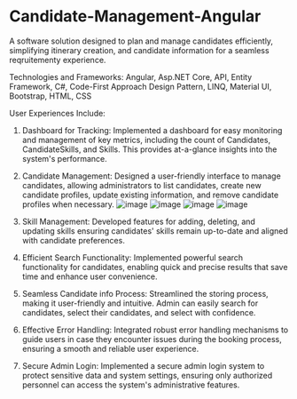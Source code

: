 # Candidate-Management-Angular
A software solution designed to plan and manage candidates efficiently, simplifying itinerary creation, and candidate information for a seamless reqruitementy experience.

Technologies and Frameworks: Angular, Asp.NET Core, API, Entity Framework, C#, Code-First Approach Design Pattern, LINQ, Material UI, Bootstrap, HTML, CSS

User Experiences Include:

1. Dashboard for Tracking: Implemented a dashboard for easy monitoring and management of key metrics, including the count of Candidates, CandidateSkills, and Skills. This provides at-a-glance insights into the system's performance.
2. Candidate Management: Designed a user-friendly interface to manage candidates, allowing administrators to list candidates, create new candidate profiles, update existing information, and remove candidate profiles when necessary.
![image](https://github.com/masumKazibd/Candidate-Management-Angular/assets/88852649/101f7537-0c6d-4be8-aa33-60a1554a5ace)
![image](https://github.com/masumKazibd/Candidate-Management-Angular/assets/88852649/5b31f9f1-d7ff-40c1-9cf1-84058502904a)
![image](https://github.com/masumKazibd/Candidate-Management-Angular/assets/88852649/e798d193-82f5-435e-95d7-580a1ff01e37)
![image](https://github.com/masumKazibd/Candidate-Management-Angular/assets/88852649/343452ba-74f6-4fb3-b985-f6c4ecebf894)

3. Skill Management: Developed features for adding, deleting, and updating skills ensuring candidates' skills remain up-to-date and aligned with candidate preferences.
4. Efficient Search Functionality: Implemented powerful search functionality for candidates, enabling quick and precise results that save time and enhance user convenience.
5. Seamless Candidate info Process: Streamlined the storing process, making it user-friendly and intuitive. Admin can easily search for candidates, select their candidates, and select with confidence.
6. Effective Error Handling: Integrated robust error handling mechanisms to guide users in case they encounter issues during the booking process, ensuring a smooth and reliable user experience.

7. Secure Admin Login: Implemented a secure admin login system to protect sensitive data and system settings, ensuring only authorized personnel can access the system's administrative features.
